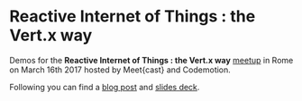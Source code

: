 # Reactive Internet of Things : the Vert.x way

Demos for the **Reactive Internet of Things : the Vert.x way** [meetup](https://www.meetup.com/Meet-cast/events/238084770/) in Rome on March 16th 2017 hosted by Meet{cast} and Codemotion.

Following you can find a [blog post](https://paolopatierno.wordpress.com/2017/03/17/vert-x-and-iot-in-rome-what-a-meetup/) and [slides deck](https://www.slideshare.net/paolopat/reactive-internet-of-thins-the-vertx-way).
